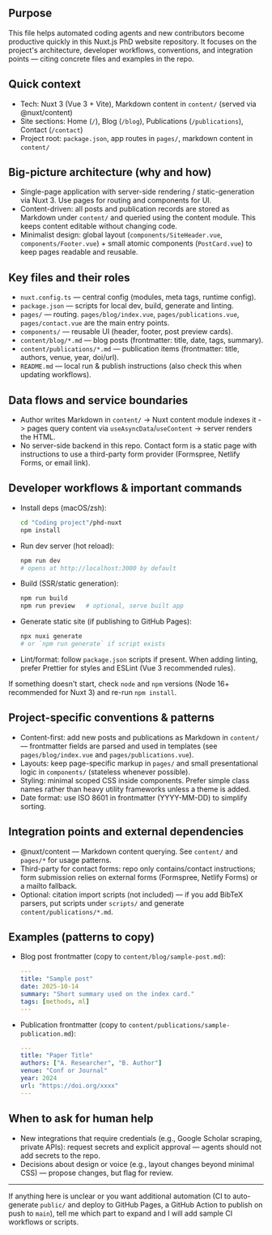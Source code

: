 ## Purpose

This file helps automated coding agents and new contributors become productive quickly in this Nuxt.js PhD website repository. It focuses on the project's architecture, developer workflows, conventions, and integration points — citing concrete files and examples in the repo.

## Quick context
- Tech: Nuxt 3 (Vue 3 + Vite), Markdown content in `content/` (served via @nuxt/content)
- Site sections: Home (`/`), Blog (`/blog`), Publications (`/publications`), Contact (`/contact`)
- Project root: `package.json`, app routes in `pages/`, markdown content in `content/`

## Big-picture architecture (why and how)
- Single-page application with server-side rendering / static-generation via Nuxt 3. Use pages for routing and components for UI.
- Content-driven: all posts and publication records are stored as Markdown under `content/` and queried using the content module. This keeps content editable without changing code.
- Minimalist design: global layout (`components/SiteHeader.vue`, `components/Footer.vue`) + small atomic components (`PostCard.vue`) to keep pages readable and reusable.

## Key files and their roles
- `nuxt.config.ts` — central config (modules, meta tags, runtime config).
- `package.json` — scripts for local dev, build, generate and linting.
- `pages/` — routing. `pages/blog/index.vue`, `pages/publications.vue`, `pages/contact.vue` are the main entry points.
- `components/` — reusable UI (header, footer, post preview cards).
- `content/blog/*.md` — blog posts (frontmatter: title, date, tags, summary).
- `content/publications/*.md` — publication items (frontmatter: title, authors, venue, year, doi/url).
- `README.md` — local run & publish instructions (also check this when updating workflows).

## Data flows and service boundaries
- Author writes Markdown in `content/` -> Nuxt content module indexes it -> pages query content via `useAsyncData`/`useContent` -> server renders the HTML.
- No server-side backend in this repo. Contact form is a static page with instructions to use a third-party form provider (Formspree, Netlify Forms, or email link).

## Developer workflows & important commands
- Install deps (macOS/zsh):
  ```bash
  cd "Coding project"/phd-nuxt
  npm install
  ```
- Run dev server (hot reload):
  ```bash
  npm run dev
  # opens at http://localhost:3000 by default
  ```
- Build (SSR/static generation):
  ```bash
  npm run build
  npm run preview   # optional, serve built app
  ```
- Generate static site (if publishing to GitHub Pages):
  ```bash
  npx nuxi generate
  # or `npm run generate` if script exists
  ```
- Lint/format: follow `package.json` scripts if present. When adding linting, prefer Prettier for styles and ESLint (Vue 3 recommended rules).

If something doesn't start, check `node` and `npm` versions (Node 16+ recommended for Nuxt 3) and re-run `npm install`.

## Project-specific conventions & patterns
- Content-first: add new posts and publications as Markdown in `content/` — frontmatter fields are parsed and used in templates (see `pages/blog/index.vue` and `pages/publications.vue`).
- Layouts: keep page-specific markup in `pages/` and small presentational logic in `components/` (stateless whenever possible).
- Styling: minimal scoped CSS inside components. Prefer simple class names rather than heavy utility frameworks unless a theme is added.
- Date format: use ISO 8601 in frontmatter (YYYY-MM-DD) to simplify sorting.

## Integration points and external dependencies
- @nuxt/content — Markdown content querying. See `content/` and `pages/*` for usage patterns.
- Third-party for contact forms: repo only contains/contact instructions; form submission relies on external forms (Formspree, Netlify Forms) or a mailto fallback.
- Optional: citation import scripts (not included) — if you add BibTeX parsers, put scripts under `scripts/` and generate `content/publications/*.md`.

## Examples (patterns to copy)
- Blog post frontmatter (copy to `content/blog/sample-post.md`):
  ```yaml
  ---
  title: "Sample post"
  date: 2025-10-14
  summary: "Short summary used on the index card."
  tags: [methods, ml]
  ---
  ```
- Publication frontmatter (copy to `content/publications/sample-publication.md`):
  ```yaml
  ---
  title: "Paper Title"
  authors: ["A. Researcher", "B. Author"]
  venue: "Conf or Journal"
  year: 2024
  url: "https://doi.org/xxxx"
  ---
  ```

## When to ask for human help
- New integrations that require credentials (e.g., Google Scholar scraping, private APIs): request secrets and explicit approval — agents should not add secrets to the repo.
- Decisions about design or voice (e.g., layout changes beyond minimal CSS) — propose changes, but flag for review.

---
If anything here is unclear or you want additional automation (CI to auto-generate `public/` and deploy to GitHub Pages, a GitHub Action to publish on push to `main`), tell me which part to expand and I will add sample CI workflows or scripts.
